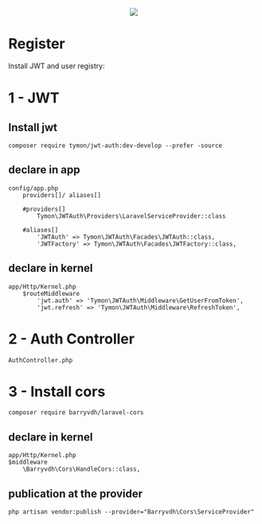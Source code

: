 <p align="center"><img src="https://laravel.com/assets/img/components/logo-laravel.svg"></p>


# Register

Install JWT and user registry:

# 1 - JWT

## Install jwt
	composer require tymon/jwt-auth:dev-develop --prefer -source

## declare in app 
	config/app.php
		providers[]/ aliases[]
		
		#providers[]
			Tymon\JWTAuth\Providers\LaravelServiceProvider::class

		#aliases[]
			'JWTAuth' => Tymon\JWTAuth\Facades\JWTAuth::class, 
        	'JWTFactory' => Tymon\JWTAuth\Facades\JWTFactory::class,

## declare in kernel
	app/Http/Kernel.php
		$routeMiddleware 
			'jwt.auth' => 'Tymon\JWTAuth\Middleware\GetUserFromToken',
        	'jwt.refresh' => 'Tymon\JWTAuth\Middleware\RefreshToken',




# 2 - Auth Controller
	AuthController.php




# 3 - Install cors
	composer require barryvdh/laravel-cors

## declare in kernel
	app/Http/Kernel.php
	$middleware 
		\Barryvdh\Cors\HandleCors::class,

## publication at the provider
	php artisan vendor:publish --provider="Barryvdh\Cors\ServiceProvider"